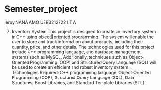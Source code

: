 # Semester_project

leroy NANA AMO  UEB3212222  I.T A



7. Inventory System 
This project is designed to create an inventory system in C++ using objectoriented programming. The system will enable the user to store and track 
information about products, including their quantity, price, and other details. The 
technologies used for this project include C++ programming language, and 
database management systems such as MySQL. Additionally, techniques such as 
Object-Oriented Programming (OOP) and Structured Query Language (SQL) will 
be used to create an efficient and robust inventory system.
Technologies Required: C++ programming language, Object-Oriented 
Programming (OOP), Structured Query Language (SQL), Data Structures, Boost 
Libraries, and Standard Template Libraries (STL).
